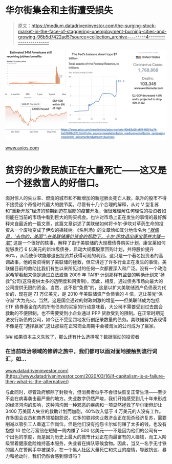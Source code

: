 # 华尔街集会和主街遭受损失

> 原文：<https://medium.datadriveninvestor.com/the-surging-stock-market-in-the-face-of-staggering-unemployment-burning-cities-and-growing-96b5d7422ad5?source=collection_archive---------4----------------------->

![](img/51b6a5f4d315a0c86388b035fc826c85.png)

www.axios.com

# 贫穷的少数民族正在大量死亡——这又是一个拯救富人的好借口。

面对惊人的失业率、燃烧的城市和不断增加的新冠肺炎死亡人数，飙升的股市不得不接受这个奇怪时代最大的脱节奖。尽管有十几个合理的解释，从对 V 型复苏和“重新开放”经济的预期到迫在眉睫的疫苗开发，但很难理解任何理性的投资者如何能在当前的市场中看到巨大的购买机会。也许对市场上正在发生的事情的最好解释来自最近的一篇文章，这篇文章讲述了美联储如何将卡尔·伊坎对草药生命的投资从一个废物变成了伊坎的摇钱树。《名利场》的文章恰如其分地命名为 [*“就像是，‘去你的，美国’”:在美联储廉价资金的帮助下，卡尔·伊坎退出康宝莱并大赚一笔”*](https://www.vanityfair.com/news/2020/05/carl-icahn-is-exiting-herbalife-and-making-a-killing) 这是一个很好的轶事，解释了由于美联储的大规模债券购买计划，康宝莱如何能够发行 6 亿美元的新垃圾债券，启动大规模股票回购计划，并将股价提升 86%，从而使伊坎能够退出投资并获得可观的利润。这只是一个著名投资者的高调故事，他的投资得到了美联储的拯救，但它讲述了许多行业正在发生的事情。美联储目前的救助比我们有生以来所见过的任何一次都要深入和广泛。没有一个政治家希望看起来像是通过立法或像 2009 年 TARP 计划那样有监督的明确计划来“拯救”公司(这将提供太多的透明度和问责制)，因此，相反，通过债务市场向最大的公司提供无限的资金。当然，这不是“免费”的，这是以扩大美联储资产负债表为代价的，现在是 7.1 万亿美元，是 2010 年美联储资产负债表的 4 倍，这让茶党“保守派”大为光火。当然，这是国会通过的财政刺激的增量——但美联储成为包括 ETF 债券基金在内的所有债务的买家的行动意味着，大公司不需要受到过去国会救助的不便限制，也不需要受到小企业通过 PPP 贷款受到的限制。在正常时期无法发行新债的公司，如今正不受惩罚地发行创纪录数量的债务。美联储努力表现得不像是在“选择赢家”,这让那些在正常商业周期中会被淘汰的公司成为了赢家。

[](https://www.datadriveninvestor.com/2020/03/16/if-capitalism-is-a-failure-then-what-is-the-alternative/) [## 如果资本主义失败了，那么还有什么选择呢？数据驱动的投资者

### 在当前政治领域的修辞之旅中，我们都可以面对面地接触到流行词汇，如…

www.datadriveninvestor.com](https://www.datadriveninvestor.com/2020/03/16/if-capitalism-is-a-failure-then-what-is-the-alternative/) 

与此同时，尽管政府解除了封锁令，但消费者似乎不会很快恢复正常生活——至少不会在病毒袭击最严重的地方。失业数字仍然严峻，我们开始感受到几十年来形成的经济鸿沟的影响，这种鸿沟因一种邪恶的疾病和一项显然拯救了华尔街但却让 3400 万美国人失业的救助计划而加剧，40%收入低于 4 万美元的人没有工作。许多国会议员和商界领袖抱怨说，过多的联邦失业救济金正在扼杀经济复苏，需要削减以吸引工人重返工作岗位。但是他们没有抱怨卡尔如何赚了太多的钱，也没有抱怨 10 位亿万富翁在短短一周内赚了 500 亿美元——不是因为他们的公司有一个出色的季度，而是因为历史上最大的救市计划正在向最富有的人砸钱，而工人阶级冒着健康危险维持基本服务，失业者在排队等候食物。因此，当又一名手无寸铁的黑人在警察手中被谋杀，在一个黑人社区大量死亡和失业的疫情，导致抗议、暴力和抢劫时，我们仍然会感到惊讶吗？
